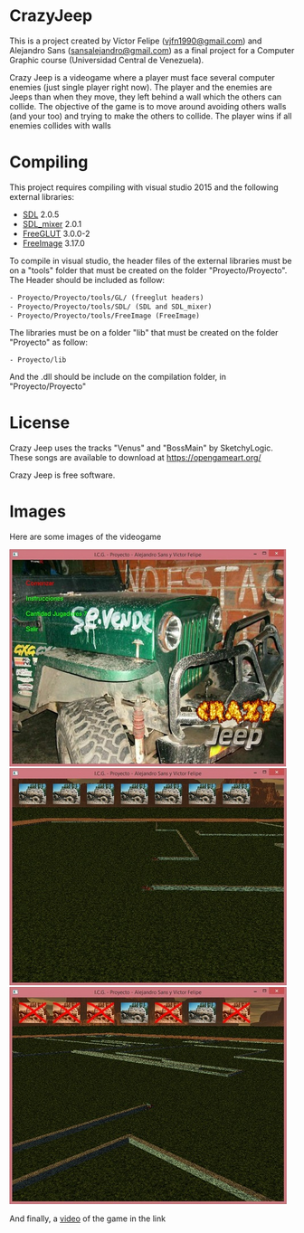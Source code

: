 # CrazyJeep
This is a project created by Víctor Felipe (vjfn1990@gmail.com) and Alejandro Sans (sansalejandro@gmail.com) as a final project for a Computer Graphic course (Universidad Central de Venezuela). 

Crazy Jeep is a videogame where a player must face several computer enemies (just single player right now). The player and the enemies are Jeeps than when they move, they left behind a wall which the others can collide. The objective of the game is to move around avoiding others walls (and your too) and trying to make the others to collide. The player wins if all enemies collides with walls

# Compiling

This project requires compiling with visual studio 2015 and the following external libraries:
* [SDL] 2.0.5 
* [SDL_mixer] 2.0.1
* [FreeGLUT] 3.0.0-2
* [FreeImage] 3.17.0

To compile in visual studio, the header files of the external libraries must be on a "tools" folder that must be created on the folder "Proyecto/Proyecto". The Header should be included as follow:

    - Proyecto/Proyecto/tools/GL/ (freeglut headers)
    - Proyecto/Proyecto/tools/SDL/ (SDL and SDL_mixer)
    - Proyecto/Proyecto/tools/FreeImage (FreeImage)

The libraries must be on a folder "lib" that must be created on the folder "Proyecto" as follow:

    - Proyecto/lib

And the .dll should be include on the compilation folder, in "Proyecto/Proyecto"

# License
Crazy Jeep uses the tracks "Venus" and "BossMain" by SketchyLogic. These songs are available to download at https://opengameart.org/

Crazy Jeep is free software.

# Images

Here are some images of the videogame



![alt tag](./Screenshot/CrazeJeepMenu.jpg)
![alt tag](./Screenshot/CrazeJeepGameplay1.jpg)
![alt tag](./Screenshot/CrazeJeepGameplay2.jpg)

And finally, a [video] of the game in the link


   [video]: <https://vimeo.com/37664294>
   [SDL]: <https://www.libsdl.org/>
   [SDL_mixer]: <https://www.libsdl.org/projects/SDL_mixer/>
   [FreeGLUT]: <http://freeglut.sourceforge.net/>
   [FreeImage]: <http://freeimage.sourceforge.net/>
